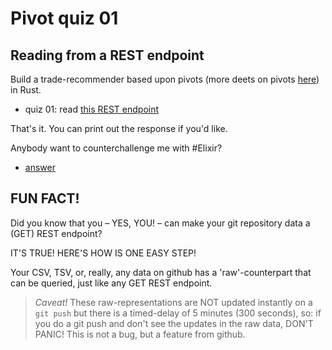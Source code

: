 # Pivot quiz 01

## Reading from a REST endpoint

Build a trade-recommender based upon pivots 
(more deets on pivots 
[here](https://logicalgraphs.blogspot.com/p/prism.html)) in Rust.

* quiz 01: read 
[this REST endpoint](https://raw.githubusercontent.com/logicalgraphs/crypto-n-rust/pivot-quiz-01/data-files/csv/pivots.csv)

That's it. You can print out the response if you'd like.

Anybody want to counterchallenge me with #Elixir?

* [answer](answer.md)

## FUN FACT!

Did you know that you – YES, YOU! – can make your git repository data a (GET) 
REST endpoint?

IT'S TRUE! HERE'S HOW IS ONE EASY STEP!

Your CSV, TSV, or, really, any data on github has a 'raw'-counterpart that can 
be queried, just like any GET REST endpoint.

> *Caveat!* These raw-representations are NOT updated instantly on a `git push` 
but there is a timed-delay of 5 minutes (300 seconds), so: if you do a git push 
and don't see the updates in the raw data, DON'T PANIC! This is not a bug, but 
a feature from github.
